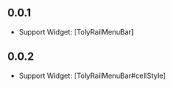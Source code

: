 ## 0.0.1

* Support Widget: [TolyRailMenuBar]

## 0.0.2
* Support Widget: [TolyRailMenuBar#cellStyle]
